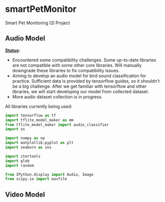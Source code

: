 # smartPetMonitor
Smart Pet Monitoring I2I Project



## Audio Model 

**<u>Status</u>:** 

- Encountered some compatibility challenges. Some up-to-date libraries are not compatible with some other core libraries. Will manually downgrade these libraries to fix compatibility issues. 
- Aiming to develop an audio model for bird sound classification for practice. Sufficient data is provided by tensorflow guides, so it shouldn't be a big challenge. After we get familiar with tensorflow and other libraries, we will start developing our model from collected dataset. 
- More audio dataset collection is in progress. 



All libraries currently being used: 

```python
import tensorflow as tf
import tflite_model_maker as mm
from tflite_model_maker import audio_classifier
import os

import numpy as np
import matplotlib.pyplot as plt
import seaborn as sns

import itertools
import glob
import random

from IPython.display import Audio, Image
from scipy.io import wavfile
```



## Video Model 

